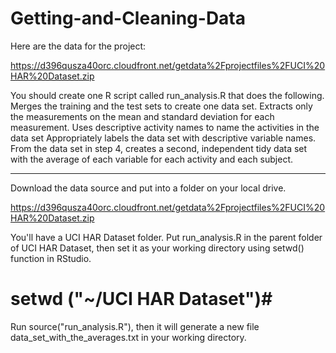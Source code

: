 Getting-and-Cleaning-Data
=========================

Here are the data for the project: 

https://d396qusza40orc.cloudfront.net/getdata%2Fprojectfiles%2FUCI%20HAR%20Dataset.zip 

 You should create one R script called run_analysis.R that does the following. 
Merges the training and the test sets to create one data set.
Extracts only the measurements on the mean and standard deviation for each measurement. 
Uses descriptive activity names to name the activities in the data set
Appropriately labels the data set with descriptive variable names. 
From the data set in step 4, creates a second, independent tidy data set with the average of each variable for each activity and each subject.

---

Download the data source and put into a folder on your local drive.

https://d396qusza40orc.cloudfront.net/getdata%2Fprojectfiles%2FUCI%20HAR%20Dataset.zip 

You'll have a UCI HAR Dataset folder.
Put run_analysis.R in the parent folder of UCI HAR Dataset, then set it as your working directory using setwd() function in RStudio.
# setwd ("~/UCI HAR Dataset")#

Run source("run_analysis.R"), then it will generate a new file  data_set_with_the_averages.txt in your working directory.
